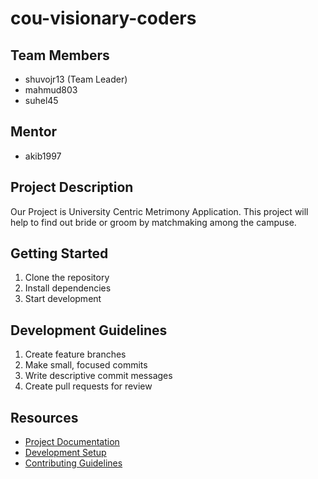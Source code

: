 # cou-visionary-coders

## Team Members
- shuvojr13 (Team Leader)
- mahmud803
- suhel45

## Mentor
- akib1997

## Project Description
Our Project is University Centric Metrimony Application.
This project will help to find out bride or groom by matchmaking among the campuse.

## Getting Started
1. Clone the repository
2. Install dependencies
3. Start development

## Development Guidelines
1. Create feature branches
2. Make small, focused commits
3. Write descriptive commit messages
4. Create pull requests for review

## Resources
- [Project Documentation](docs/)
- [Development Setup](docs/setup.md)
- [Contributing Guidelines](CONTRIBUTING.md)
